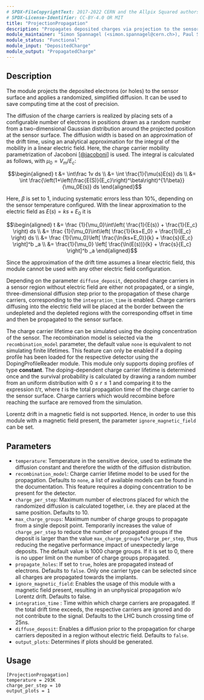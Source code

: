 ```yaml
---
# SPDX-FileCopyrightText: 2017-2022 CERN and the Allpix Squared authors
# SPDX-License-Identifier: CC-BY-4.0 OR MIT
title: "ProjectionPropagation"
description: "Propagates deposited charges via projection to the sensor surface"
module_maintainer: "Simon Spannagel (<simon.spannagel@cern.ch>), Paul Schuetze (<paul.schuetze@desy.de>)"
module_status: "Functional"
module_input: "DepositedCharge"
module_output: "PropagatedCharge"
---
```


## Description
The module projects the deposited electrons (or holes) to the sensor surface and applies a randomized, simplified diffusion. It can be used to save computing time at the cost of precision.

The diffusion of the charge carriers is realized by placing sets of a configurable number of electrons in positions drawn as a random number from a two-dimensional Gaussian distribution around the projected position at the sensor surface. The diffusion width is based on an approximation of the drift time, using an analytical approximation for the integral of the mobility in a linear electric field. Here, the charge carrier mobility parametrization of Jacoboni \[[@jacoboni]\] is used. The integral is calculated as follows, with $` \mu_0 = V_m/E_c `$:

```math
\begin{aligned}
t &= \int\frac 1v ds \\
  &= \int \frac{1}{\mu(s)E(s)} ds \\
  &= \int \frac{\left(1+\left(\frac{E(S)}{E_c}\right)^\beta\right)^{1/\beta}}{\mu_0E(s)} ds
\end{aligned}
```

Here, $` \beta `$ is set to 1, inducing systematic errors less than 10%, depending on the sensor temperature configured. With the linear approximation to the electric field as $`E(s) = ks+E_0`$ it is

```math
\begin{aligned}
t &= \frac {1}{\mu_0}\int\left( \frac{1}{E(s)} + \frac{1}{E_c} \right) ds \\
  &= \frac {1}{\mu_0}\int\left( \frac{1}{ks+E_0} + \frac{1}{E_c} \right) ds \\
  &= \frac {1}{\mu_0}\left[ \frac{\ln(ks+E_0)}{k} + \frac{s}{E_c} \right]^b _a \\
  &= \frac{1}{\mu_0} \left[ \frac{\ln(E(s))}{k} + \frac{s}{E_c} \right]^b _a
\end{aligned}
```

Since the approximation of the drift time assumes a linear electric field, this module cannot be used with any other electric field configuration.

Depending on the parameter `diffuse_deposit`, deposited charge carriers in a sensor region without electric field are either not propagated, or a single, three-dimensional diffusion step prior to the propagation of these charge carriers, corresponding to the `integration_time` is enabled.
Charge carriers diffusing into the electric field will be placed at the border between the undepleted and the depleted regions with the corresponding offset in time and then be propagated to the sensor surface.

The charge carrier lifetime can be simulated using the doping concentration of the sensor. The recombination model is selected via the `recombination_model` parameter, the default value `none` is equivalent to not simulating finite lifetimes. This feature can only be enabled if a doping profile has been loaded for the respective detector using the DopingProfileReader module. This module only supports doping profiles of type **constant**.
The doping-dependent charge carrier lifetime is determined once and the survival probability is calculated by drawing a random number from an uniform distribution with $`0 \leq r \leq 1`$ and comparing it to the expression $`t/\tau`$, where $`t`$ is the total propagation time of the charge carrier to the sensor surface.
Charge carriers which would recombine before reaching the surface are removed from the simulation.

Lorentz drift in a magnetic field is not supported. Hence, in order to use this module with a magnetic field present, the parameter `ignore_magnetic_field` can be set.

## Parameters
* `temperature`: Temperature in the sensitive device, used to estimate the diffusion constant and therefore the width of the diffusion distribution.
* `recombination_model`: Charge carrier lifetime model to be used for the propagation. Defaults to `none`, a list of available models can be found in the documentation. This feature requires a doping concentration to be present for the detector.
* `charge_per_step`: Maximum number of electrons placed for which the randomized diffusion is calculated together, i.e. they are placed at the same position. Defaults to 10.
* `max_charge_groups`: Maximum number of charge groups to propagate from a single deposit point. Temporarily increases the value of `charge_per_step` to reduce the number of propagated groups if the deposit is larger than the value `max_charge_groups`*`charge_per_step`, thus reducing the negative performance impact of unexpectedly large deposits. The default value is 1000 charge groups. If it is set to 0, there is no upper limit on the number of charge groups propagated.
* `propagate_holes`: If set to `true`, holes are propagated instead of electrons. Defaults to `false`. Only one carrier type can be selected since all charges are propagated towards the implants.
* `ignore_magnetic_field`: Enables the usage of this module with a magnetic field present, resulting in an unphysical propagation w/o Lorentz drift. Defaults to false.
* `integration_time` : Time within which charge carriers are propagated. If the total drift time exceeds, the respective carriers are ignored and do not contribute to the signal. Defaults to the LHC bunch crossing time of 25ns.
* `diffuse_deposit`: Enables a diffusion prior to the propagation for charge carriers deposited in a region without electric field. Defaults to `false`.
* `output_plots`: Determines if plots should be generated.


## Usage
```
[ProjectionPropagation]
temperature = 293K
charge_per_step = 10
output_plots = 1
```

[@jacoboni]: https://doi.org/10.1016/0038-1101(77)90054-5
